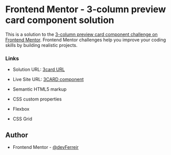 # Frontend Mentor - 3-column preview card component solution

This is a solution to the [3-column preview card component challenge on Frontend Mentor](https://www.frontendmentor.io/challenges/3column-preview-card-component-pH92eAR2-). Frontend Mentor challenges help you improve your coding skills by building realistic projects. 


### Links

- Solution URL: [3card URL](https://github.com/devFerreir/3-column-preview-card-component)
- Live Site URL: [3CARD component](https://3cardcomponentbyme.netlify.app)


- Semantic HTML5 markup
- CSS custom properties
- Flexbox
- CSS Grid

## Author

- Frontend Mentor - [@devFerreir](https://www.frontendmentor.io/profile/devFerreir)
